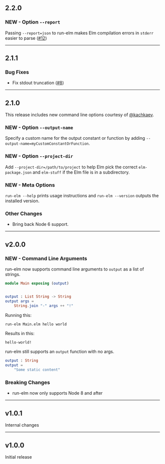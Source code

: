 ## 2.2.0

### NEW - Option `--report`

Passing `--report=json` to run-elm makes Elm compilation errors in `stderr` easier to parse ([#12](https://github.com/jfairbank/run-elm/pull/12))

---

## 2.1.1

### Bug Fixes

* Fix stdout truncation ([#8](https://github.com/jfairbank/run-elm/pull/8))

---

## 2.1.0

This release includes new command line options courtesy of [@kachkaev](https://github.com/kachkaev).

### NEW - Option `--output-name`

Specify a custom name for the output constant or function by adding `--output-name=myCustomConstantOrFunction`.

### NEW - Option `--project-dir`

Add `--project-dir=/path/to/project` to help Elm pick the correct `elm-package.json` and `elm-stuff` if the Elm file is in a subdirectory.

### NEW - Meta Options

`run-elm --help` prints usage instructions and `run-elm --version` outputs the installed version.

### Other Changes

* Bring back Node 6 support.

---

## v2.0.0

### NEW - Command Line Arguments

run-elm now supports command line arguments to `output` as a list of strings.

```elm
module Main exposing (output)


output : List String -> String
output args =
    String.join "-" args ++ "!"
```

Running this:

```bash
run-elm Main.elm hello world
```

Results in this:

```
hello-world!
```

run-elm still supports an `output` function with no args.

```elm
output : String
output =
    "Some static content"
```

### Breaking Changes

* run-elm now only supports Node 8 and after

---

## v1.0.1

Internal changes

---

## v1.0.0

Initial release

